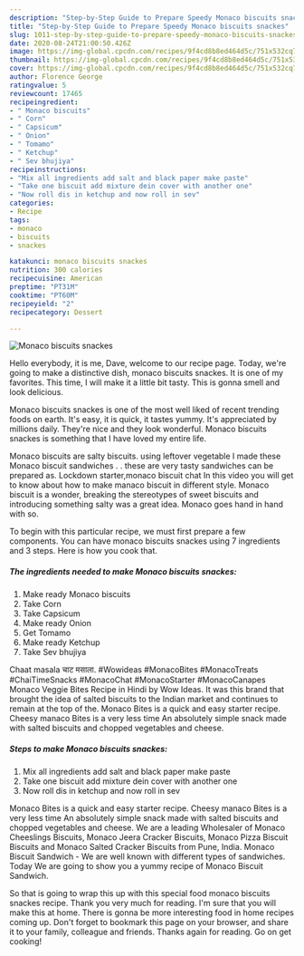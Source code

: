 ```yaml
---
description: "Step-by-Step Guide to Prepare Speedy Monaco biscuits snackes"
title: "Step-by-Step Guide to Prepare Speedy Monaco biscuits snackes"
slug: 1011-step-by-step-guide-to-prepare-speedy-monaco-biscuits-snackes
date: 2020-08-24T21:00:50.426Z
image: https://img-global.cpcdn.com/recipes/9f4cd8b8ed464d5c/751x532cq70/monaco-biscuits-snackes-recipe-main-photo.jpg
thumbnail: https://img-global.cpcdn.com/recipes/9f4cd8b8ed464d5c/751x532cq70/monaco-biscuits-snackes-recipe-main-photo.jpg
cover: https://img-global.cpcdn.com/recipes/9f4cd8b8ed464d5c/751x532cq70/monaco-biscuits-snackes-recipe-main-photo.jpg
author: Florence George
ratingvalue: 5
reviewcount: 17465
recipeingredient:
- " Monaco biscuits"
- " Corn"
- " Capsicum"
- " Onion"
- " Tomamo"
- " Ketchup"
- " Sev bhujiya"
recipeinstructions:
- "Mix all ingredients add salt and black paper make paste"
- "Take one biscuit add mixture dein cover with another one"
- "Now roll dis in ketchup and now roll in sev"
categories:
- Recipe
tags:
- monaco
- biscuits
- snackes

katakunci: monaco biscuits snackes 
nutrition: 300 calories
recipecuisine: American
preptime: "PT31M"
cooktime: "PT60M"
recipeyield: "2"
recipecategory: Dessert

---
```



![Monaco biscuits snackes](https://img-global.cpcdn.com/recipes/9f4cd8b8ed464d5c/751x532cq70/monaco-biscuits-snackes-recipe-main-photo.jpg)

Hello everybody, it is me, Dave, welcome to our recipe page. Today, we're going to make a distinctive dish, monaco biscuits snackes. It is one of my favorites. This time, I will make it a little bit tasty. This is gonna smell and look delicious.

Monaco biscuits snackes is one of the most well liked of recent trending foods on earth. It's easy, it is quick, it tastes yummy. It's appreciated by millions daily. They're nice and they look wonderful. Monaco biscuits snackes is something that I have loved my entire life.

Monaco biscuits are salty biscuits. using leftover vegetable I made these Monaco biscuit sandwiches . . these are very tasty sandwiches can be prepared as. Lockdown starter,monaco biscuit chat In this video you will get to know about how to make manaco biscuit in different style. Monaco biscuit is a wonder, breaking the stereotypes of sweet biscuits and introducing something salty was a great idea. Monaco goes hand in hand with so.


To begin with this particular recipe, we must first prepare a few components. You can have monaco biscuits snackes using 7 ingredients and 3 steps. Here is how you cook that.

<!--inarticleads1-->

##### The ingredients needed to make Monaco biscuits snackes:

1. Make ready  Monaco biscuits
1. Take  Corn
1. Take  Capsicum
1. Make ready  Onion
1. Get  Tomamo
1. Make ready  Ketchup
1. Take  Sev bhujiya


Chaat masala चाट मसाला. #Wowideas #MonacoBites #MonacoTreats #ChaiTimeSnacks #MonacoChat #MonacoStarter #MonacoCanapes Monaco Veggie Bites Recipe in Hindi by Wow Ideas. It was this brand that brought the idea of salted biscuits to the Indian market and continues to remain at the top of the. Monaco Bites is a quick and easy starter recipe. Cheesy manaco Bites is a very less time An absolutely simple snack made with salted biscuits and chopped vegetables and cheese. 

<!--inarticleads2-->

##### Steps to make Monaco biscuits snackes:

1. Mix all ingredients add salt and black paper make paste
1. Take one biscuit add mixture dein cover with another one
1. Now roll dis in ketchup and now roll in sev


Monaco Bites is a quick and easy starter recipe. Cheesy manaco Bites is a very less time An absolutely simple snack made with salted biscuits and chopped vegetables and cheese. We are a leading Wholesaler of Monaco Cheeslings Biscuits, Monaco Jeera Cracker Biscuits, Monaco Pizza Biscuit Biscuits and Monaco Salted Cracker Biscuits from Pune, India. Monaco Biscuit Sandwich - We are well known with different types of sandwiches. Today We are going to show you a yummy recipe of Monaco Biscuit Sandwich. 

So that is going to wrap this up with this special food monaco biscuits snackes recipe. Thank you very much for reading. I'm sure that you will make this at home. There is gonna be more interesting food in home recipes coming up. Don't forget to bookmark this page on your browser, and share it to your family, colleague and friends. Thanks again for reading. Go on get cooking!
